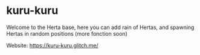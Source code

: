 # kuru-kuru
Welcome to the Herta base, here you can add rain of Hertas, and spawning Hertas in random positions (more fonction soon)

Website: https://kuru-kuru.glitch.me/
